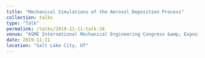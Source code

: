 ```yaml
---
title: "Mechanical Simulations of the Aerosol Deposition Process"
collection: talks
type: "Talk"
permalink: /talks/2019-11-11-talk-24
venue: "ASME International Mechanical Engineering Congress &amp; Exposition"
date: 2019-11-11
location: "Salt Lake City, UT"
---
```

